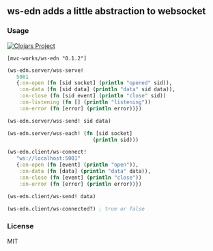 
ws-edn adds a little abstraction to websocket
------

### Usage

[![Clojars Project](https://img.shields.io/clojars/v/mvc-works/ws-edn.svg)](https://clojars.org/mvc-works/ws-edn)

```edn
[mvc-works/ws-edn "0.1.2"]
```

```clojure
(ws-edn.server/wss-serve!
   5001
   {:on-open (fn [sid socket] (println "opened" sid)),
    :on-data (fn [sid data] (println "data" sid data)),
    :on-close (fn [sid event] (println "close" sid))
    :on-listening (fn [] (println "listening"))
    :on-error (fn [error] (println error))})

(ws-edn.server/wss-send! sid data)

(ws-edn.server/wss-each! (fn [sid socket]
                            (println sid)))
```

```clojure
(ws-edn.client/ws-connect!
   "ws://localhost:5001"
   {:on-open (fn [event] (println "open")),
    :on-data (fn [data] (println "data" data)),
    :on-close (fn [event] (println "close"))
    :on-error (fn [error] (println error))})

(ws-edn.client/ws-send! data)

(ws-edn.client/ws-connected?) ; true or false
```

### License

MIT
